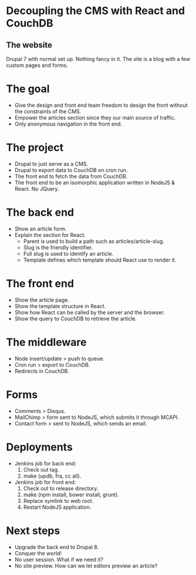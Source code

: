 # Decoupling the CMS with React and CouchDB

## The website
  Drupal 7 with normal set up. Nothing fancy in it.
  The site is a blog with a few custom pages and forms.

# The goal
  * Give the design and front end team freedom to design the
    front without the constraints of the CMS.
  * Empower the articles section since they our main source of traffic.
  * Only anonymous navigation in the front end.

# The project
  * Drupal to just serve as a CMS.
  * Drupal to export data to CouchDB on cron run.
  * The front end to fetch the data from CouchDB.
  * The front end to be an isomorphic application written in NodeJS
    & React. No JQuery.

# The back end
  * Show an article form.
  * Explain the section for React.
    * Parent is used to build a path such as articles/article-slug.
    * Slug is the friendly identifier.
    * Full slug is used to identify an article.
    * Template defines which template should React use to render it.

# The front end
  * Show the article page.
  * Show the template structure in React.
  * Show how React can be called by the server and the browser.
  * Show the query to CouchDB to retrieve the article.

# The middleware
  * Node insert/update > push to queue.
  * Cron run > export to CouchDB.
  * Redirects in CouchDB.

# Forms
  * Comments > Disqus.
  * MailChimp > form sent to NodeJS, which submits it through MCAPI.
  * Contact form > sent to NodeJS, which sends an email.

# Deployments
  * Jenkins job for back end:
    1. Check out tag.
    2. make (updb, fra, cc all).
  * Jenkins job for front end:
    1. Check out to release directory.
    2. make (npm install, bower install, grunt).
    3. Replace symlink to web root.
    4. Restart NodeJS application.

# Next steps
  * Upgrade the back end to Drupal 8.
  * Conquer the world!
  * No user session. What if we need it?
  * No site preview. How can we let editors preview an article?
